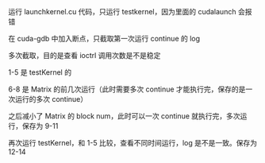 运行 launchkernel.cu 代码，只运行 testkernel，因为里面的 cudalaunch 会报错

在 cuda-gdb 中加入断点，只截取第一次运行 continue 的 log

多次截取，目的是查看 ioctrl 调用次数是不是稳定

1-5 是 testKernel 的

6-8 是 Matrix 的前几次运行（此时需要多次 continue 才能执行完，保存的是一次运行的多次 continue）

之后减小了 Matrix 的 block num，此时可以一次 continue 就执行完，多次运行，保存为 9-11

再次运行 testKernel，和 1-5 比较，查看不同时间运行，log 是不是一致。保存为 12-14